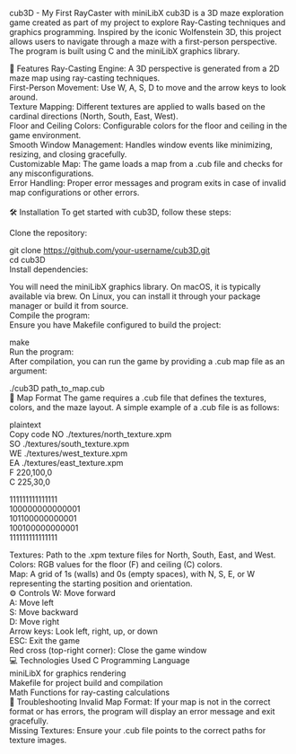 cub3D - My First RayCaster with miniLibX
cub3D is a 3D maze exploration game created as part of my project to explore Ray-Casting techniques and graphics programming. Inspired by the iconic Wolfenstein 3D, this project allows users to navigate through a maze with a first-person perspective. The program is built using C and the miniLibX graphics library.<br>

🚀 Features
Ray-Casting Engine: A 3D perspective is generated from a 2D maze map using ray-casting techniques.<br>
First-Person Movement: Use W, A, S, D to move and the arrow keys to look around.<br>
Texture Mapping: Different textures are applied to walls based on the cardinal directions (North, South, East, West).<br>
Floor and Ceiling Colors: Configurable colors for the floor and ceiling in the game environment.<br>
Smooth Window Management: Handles window events like minimizing, resizing, and closing gracefully.<br>
Customizable Map: The game loads a map from a .cub file and checks for any misconfigurations.<br>
Error Handling: Proper error messages and program exits in case of invalid map configurations or other errors.<br>
<br>
🛠️ Installation
To get started with cub3D, follow these steps:<br>

Clone the repository:<br>

git clone https://github.com/your-username/cub3D.git<br>
cd cub3D<br>
Install dependencies:<br>

You will need the miniLibX graphics library. On macOS, it is typically available via brew. On Linux, you can install it through your package manager or build it from source.<br>
Compile the program:<br> Ensure you have Makefile configured to build the project:<br>


make<br>
Run the program:<br> After compilation, you can run the game by providing a .cub map file as an argument:<br>

./cub3D path_to_map.cub<br>
📝 Map Format
The game requires a .cub file that defines the textures, colors, and the maze layout. A simple example of a .cub file is as follows:<br>

plaintext<br>
Copy code
NO ./textures/north_texture.xpm<br>
SO ./textures/south_texture.xpm<br>
WE ./textures/west_texture.xpm<br>
EA ./textures/east_texture.xpm<br>
F 220,100,0<br>
C 225,30,0<br>

111111111111111<br>
100000000000001<br>
101100000000001<br>
100100000000001<br>
111111111111111<br>

Textures: Path to the .xpm texture files for North, South, East, and West.<br>
Colors: RGB values for the floor (F) and ceiling (C) colors.<br>
Map: A grid of 1s (walls) and 0s (empty spaces), with N, S, E, or W representing the starting position and orientation.<br>
⚙️ Controls
W: Move forward<br>
A: Move left<br>
S: Move backward<br>
D: Move right<br>
Arrow keys: Look left, right, up, or down<br>
ESC: Exit the game<br>
Red cross (top-right corner): Close the game window<br>
💻 Technologies Used
C Programming Language<br>
miniLibX for graphics rendering<br>
Makefile for project build and compilation<br>
Math Functions for ray-casting calculations<br>
🐛 Troubleshooting
Invalid Map Format: If your map is not in the correct format or has errors, the program will display an error message and exit gracefully.<br>
Missing Textures: Ensure your .cub file points to the correct paths for texture images.<br>





